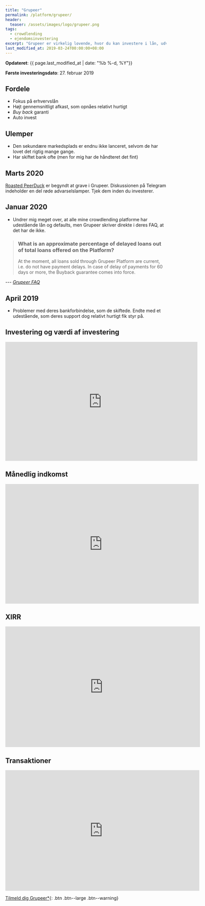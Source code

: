 ```yaml
---
title: "Grupeer"
permalink: /platform/grupeer/
header:
  teaser: /assets/images/logo/grupeer.png
tags:
  - crowdlending
  - ejendomsinvestering
excerpt: "Grupeer er virkelig lovende, hvor du kan investere i lån, udviklingsprojekter og snart kvadratmeter på ejendomsmarkedet."
last_modified_at: 2019-03-24T00:00:00+08:00
---
```


**Opdateret**: {{ page.last_modified_at | date: "%b %-d, %Y"}}

**Første investeringsdato**: 27. februar 2019  

## Fordele

- Fokus på erhvervslån
- Højt gennemsnitligt afkast, som opnåes relativt hurtigt
- _Buy back_ garanti
- Auto invest

## Ulemper

- Den sekundære markedsplads er endnu ikke lanceret, selvom de har lovet det rigtig mange gange.
- Har skiftet bank ofte (men for mig har de håndteret det fint)

## Marts 2020

[Roasted PeerDuck](https://web.telegram.org/#/im?p=@grupeerdiscussion1) er begyndt at grave i Grupeer. Diskussionen på Telegram indeholder en del røde advarselslamper. Tjek dem inden du investerer.

## Januar 2020

- Undrer mig meget over, at alle mine crowdlending platforme har udestående lån og defaults, men Grupeer skriver direkte i deres FAQ, at det har de ikke.

> ### What is an approximate percentage of delayed loans out of total loans offered on the Platform?
> At the moment, all loans sold through Grupeer Platform are current, i.e. do not have payment delays. In case of delay of payments for 60 days or more, the Buyback guarantee comes into force.

--- <cite>[Grupeer FAQ](https://www.grupeer.com/faq)</cite>

## April 2019

- Problemer med deres bankforbindelse, som de skiftede. Endte med et udestående, som deres support dog relativt hurtigt fik styr på.

## Investering og værdi af investering

<iframe width="601" height="371" seamless frameborder="0" scrolling="no" src="https://docs.google.com/spreadsheets/d/e/2PACX-1vQKZZbdj1cM5A4yCXjtjhxowXHoMhioXI-OR-mEPmmGgqQhcSr250VUM8SGVvRkWZziWUYleizmqAC2/pubchart?oid=142956855&amp;format=image"></iframe>

## Månedlig indkomst

<iframe width="605" height="373" seamless frameborder="0" scrolling="no" src="https://docs.google.com/spreadsheets/d/e/2PACX-1vQKZZbdj1cM5A4yCXjtjhxowXHoMhioXI-OR-mEPmmGgqQhcSr250VUM8SGVvRkWZziWUYleizmqAC2/pubchart?oid=948923103&amp;format=image"></iframe>

## XIRR

<iframe width="609" height="376" seamless frameborder="0" scrolling="no" src="https://docs.google.com/spreadsheets/d/e/2PACX-1vQKZZbdj1cM5A4yCXjtjhxowXHoMhioXI-OR-mEPmmGgqQhcSr250VUM8SGVvRkWZziWUYleizmqAC2/pubchart?oid=1322919992&amp;format=image"></iframe>

## Transaktioner

<iframe width="607" height="376" seamless frameborder="0" scrolling="no" src="https://docs.google.com/spreadsheets/d/e/2PACX-1vQKZZbdj1cM5A4yCXjtjhxowXHoMhioXI-OR-mEPmmGgqQhcSr250VUM8SGVvRkWZziWUYleizmqAC2/pubchart?oid=1204525699&amp;format=image"></iframe>

[Tilmeld dig Grupeer\*](/go/grupeer/){: .btn .btn--large .btn--warning}
